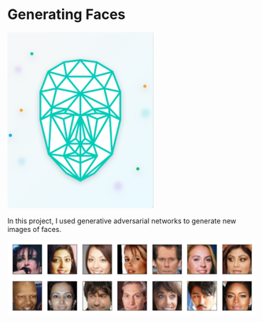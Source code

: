 # Generating Faces

![face_generation_img](img/fg_img.PNG)

In this project, I used generative adversarial networks to generate new images of faces.

![processed_img](img/processed-face-img.png)
